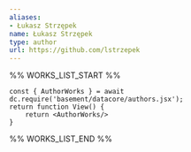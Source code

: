 ```yaml
---
aliases:
- Łukasz Strzępek
name: Łukasz Strzępek
type: author
url: https://github.com/lstrzepek
---
```



%% WORKS_LIST_START %%

```datacorejsx
const { AuthorWorks } = await dc.require('basement/datacore/authors.jsx');
return function View() {
    return <AuthorWorks/>
}
```
%% WORKS_LIST_END %%